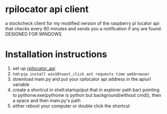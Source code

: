# rpilocator api client
a stockcheck client for my modified version of the raspberry pi locator api that checks every 60 minutes and sends you a notification if any are found. DESIGNED FOR WINDOWS

# Installation instructions
1. set up [rpilocator_api](https://github.com/apostolistriantafyllou/rpilocator_api/)
2. run `pip install win10toast_click ast requests time webbrowser`
3. download main.py and put your rpilocator api address in the apiurl variable
4. create a shortcut in shell:startup(put that in explorer path bar) pointing to pythonw.exe(pythonw is python but background(without cmd)), then a space and then main.py's path
5. either reboot your computer or double click the shortcut
